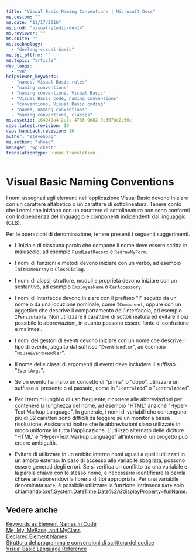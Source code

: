 ```yaml
---
title: "Visual Basic Naming Conventions | Microsoft Docs"
ms.custom: ""
ms.date: "11/17/2016"
ms.prod: "visual-studio-dev14"
ms.reviewer: ""
ms.suite: ""
ms.technology: 
  - "devlang-visual-basic"
ms.tgt_pltfrm: ""
ms.topic: "article"
dev_langs: 
  - "VB"
helpviewer_keywords: 
  - "names, Visual Basic rules"
  - "naming conventions"
  - "naming conventions, Visual Basic"
  - "Visual Basic code, naming conventions"
  - "conventions, Visual Basic coding"
  - "names, naming conventions"
  - "naming conventions, classes"
ms.assetid: 164949a4-2a7c-4736-9d82-9c3078e2e56c
caps.latest.revision: 10
caps.handback.revision: 10
author: "stevehoag"
ms.author: "shoag"
manager: "wpickett"
translationtype: Human Translation
---
```

# Visual Basic Naming Conventions
I nomi assegnati agli elementi nell'applicazione Visual Basic devono iniziare con un carattere alfabetico o un carattere di sottolineatura.  Tenere conto che i nomi che iniziano con un carattere di sottolineatura non sono conformi con [Indipendenza del linguaggio e componenti indipendenti dal linguaggio](../Topic/Language%20Independence%20and%20Language-Independent%20Components.md) \(CLS\).  
  
 Per le operazioni di denominazione, tenere presenti i seguenti suggerimenti.  
  
-   L'iniziale di ciascuna parola che compone il nome deve essere scritta in maiuscolo, ad esempio `FindLastRecord` e `RedrawMyForm`.  
  
-   I nomi di funzioni e metodi devono iniziare con un verbo, ad esempio `InitNameArray` o `CloseDialog`.  
  
-   I nomi di classi, strutture, moduli e proprietà devono iniziare con un sostantivo, ad esempio `EmployeeName` o `CarAccessory`.  
  
-   I nomi di interfacce devono iniziare con il prefisso "I" seguito da un nome o da una locuzione nominale, come `IComponent`, oppure con un aggettivo che descrive il comportamento dell'interfaccia, ad esempio `IPersistable`.  Non utilizzare il carattere di sottolineatura ed evitare il più possibile le abbreviazioni, in quanto possono essere fonte di confusione e malintesi.  
  
-   I nomi dei gestori di eventi devono iniziare con un nome che descrive il tipo di evento, seguito dal suffisso "`EventHandler`", ad esempio "`MouseEventHandler`".  
  
-   Il nome delle classi di argomenti di eventi deve includere il suffisso "`EventArgs`".  
  
-   Se un evento ha insito un concetto di "prima" o "dopo", utilizzare un suffisso al presente o al passato, come in "`ControlAdd`" o "`ControlAdded`".  
  
-   Per i termini lunghi o di uso frequente, ricorrere alle abbreviazioni per contenere la lunghezza del nome, ad esempio "HTML" anziché "Hyper\-Text Markup Language".  In generale, i nomi di variabili che contengono più di 32 caratteri sono difficili da leggere su un monitor a bassa risoluzione.  Assicurarsi inoltre che le abbreviazioni siano utilizzate in modo uniforme in tutta l'applicazione.  L'utilizzo alternato delle diciture "HTML" e "Hyper\-Text Markup Language" all'interno di un progetto può creare ambiguità.  
  
-   Evitare di utilizzare in un ambito interno nomi uguali a quelli utilizzati in un ambito esterno.  In caso di accesso alla variabile sbagliata, possono essere generati degli errori.  Se si verifica un conflitto tra una variabile e la parola chiave con lo stesso nome, è necessario identificare la parola chiave anteponendovi la libreria di tipi appropriata.  Per una variabile denominata `Date`, è possibile utilizzare la funzione intrinseca `Date` solo chiamando <xref:System.DateTime.Date%2A?displayProperty=fullName>.  
  
## Vedere anche  
 [Keywords as Element Names in Code](../../../visual-basic/programming-guide/program-structure/keywords-as-element-names-in-code.md)   
 [Me, My, MyBase, and MyClass](../../../visual-basic/programming-guide/program-structure/me-my-mybase-and-myclass.md)   
 [Declared Element Names](../../../visual-basic/programming-guide/language-features/declared-elements/declared-element-names.md)   
 [Struttura del programma e convenzioni di scrittura del codice](../../../visual-basic/programming-guide/program-structure/program-structure-and-code-conventions.md)   
 [Visual Basic Language Reference](../../../visual-basic/language-reference/index.md)